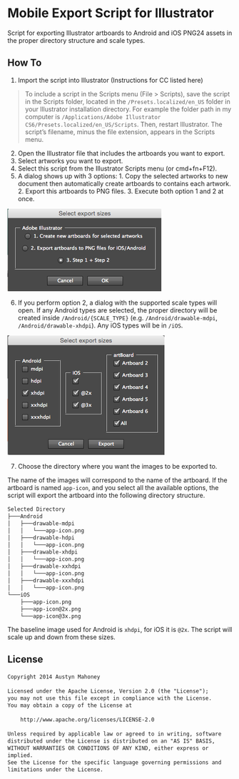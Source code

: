 Mobile Export Script for Illustrator
=================================

Script for exporting Illustrator artboards to Android and iOS PNG24 assets in the proper directory structure and scale types. 

How To
---
1. Import the script into Illustrator (Instructions for CC listed here)

> To include a script in the Scripts menu (File > Scripts), save the script in the Scripts folder, located in the `/Presets.localized/en_US` folder in your lllustrator installation directory. For example the folder path in my computer is `/Applications/Adobe Illustrator CS6/Presets.localized/en_US/Scripts`. Then, restart Illustrator. The script’s filename, minus the file extension, appears in the Scripts menu.

2. Open the Illustrator file that includes the artboards you want to export.
3. Select artworks you want to export.
4. Select this script from the Illustrator Scripts menu (or cmd+fn+F12).
5. A dialog shows up with 3 options: 1. Copy the selected artworks to new document then automatically create artboards to contains each artwork. 2. Export this artboards to PNG files. 3. Execute both option 1 and 2 at once.

![alt tag](optionSelect.png)

6. If you perform option 2, a dialog with the supported scale types will open. If any Android types are selected, the proper directory will be created inside `/Android/{SCALE_TYPE}` (e.g. `/Android/drawable-mdpi`, `/Android/drawable-xhdpi`). Any iOS types will be in `/iOS`.

![alt tag](artboardSelect.png)

7. Choose the directory where you want the images to be exported to.

The name of the images will correspond to the name of the artboard. If the artboard is named `app-icon`, and you select all the available options, the script will export the artboard into the following directory structure.
```
Selected Directory
├───Android
│   ├───drawable-mdpi
│   │   └───app-icon.png
│   ├───drawable-hdpi
│   │   └───app-icon.png
│   ├───drawable-xhdpi
│   │   └───app-icon.png
│   ├───drawable-xxhdpi
│   │   └───app-icon.png
│   ├───drawable-xxxhdpi
│   │   └───app-icon.png
└───iOS
    ├───app-icon.png
    ├───app-icon@2x.png
    └───app-icon@3x.png
```

The baseline image used for Android is `xhdpi`, for iOS it is `@2x`. The script will scale up and down from these sizes.


License
---
```
Copyright 2014 Austyn Mahoney

Licensed under the Apache License, Version 2.0 (the "License");
you may not use this file except in compliance with the License.
You may obtain a copy of the License at

    http://www.apache.org/licenses/LICENSE-2.0

Unless required by applicable law or agreed to in writing, software
distributed under the License is distributed on an "AS IS" BASIS,
WITHOUT WARRANTIES OR CONDITIONS OF ANY KIND, either express or implied.
See the License for the specific language governing permissions and
limitations under the License.
```
